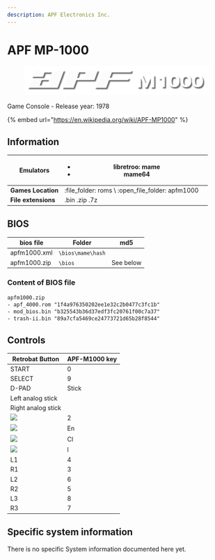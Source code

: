 ```yaml
---
description: APF Electronics Inc.
---
```


# APF MP-1000

<figure><img src="https://raw.githubusercontent.com/fabricecaruso/es-theme-carbon/52ff37c9e265587d006945a2ba695b5a962b3a3d/art/logos/apfm1000.svg" alt=""><figcaption></figcaption></figure>

Game Console - Release year: 1978

{% embed url="https://en.wikipedia.org/wiki/APF-MP1000" %}

## Information

| **Emulators**       | <ul><li>libretroo: mame</li><li>mame64</li></ul>    |   |
| ------------------- | --------------------------------------------------- | - |
| **Games Location**  | :file\_folder: roms \ :open\_file\_folder: apfm1000 |   |
| **File extensions** | .bin .zip .7z                                       |   |

## BIOS

| bios file    | Folder            | md5       |
| ------------ | ----------------- | --------- |
| apfm1000.xml | `\bios\mame\hash` |           |
| apfm1000.zip | `\bios`           | See below |

### Content of BIOS file

```
apfm1000.zip
- apf_4000.rom "1f4a976350202ee1e32c2b0477c3fc1b"
- mod_bios.bin "b325543b36d37edf3fc20761f00c7a37"
- trash-ii.bin "89a7cfa5469ce24773721d65b28f8544"
```

## Controls

| Retrobat Button                                       | APF-M1000 key |
| ----------------------------------------------------- | ------------- |
| START                                                 | 0             |
| SELECT                                                | 9             |
| D-PAD                                                 | Stick         |
| Left analog stick                                     |               |
| Right analog stick                                    |               |
| ![](<../../../.gitbook/assets/image (2) (1) (1).png>) | 2             |
| ![](<../../../.gitbook/assets/image (1) (2) (1).png>) | En            |
| ![](<../../../.gitbook/assets/image (4) (1).png>)     | Cl            |
| ![](<../../../.gitbook/assets/image (3) (1) (2).png>) | l             |
| L1                                                    | 4             |
| R1                                                    | 3             |
| L2                                                    | 6             |
| R2                                                    | 5             |
| L3                                                    | 8             |
| R3                                                    | 7             |

## Specific system information

There is no specific System information documented here yet.
